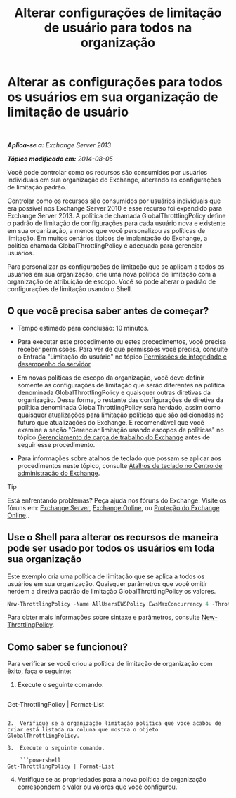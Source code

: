 ﻿---
title: 'Alterar configurações de limitação de usuário para todos na organização'
TOCTitle: Alterar as configurações para todos os usuários em sua organização de limitação de usuário
ms:assetid: c45cacfc-768d-4605-9bb0-53e30273fe4d
ms:mtpsurl: https://technet.microsoft.com/pt-br/library/JJ863578(v=EXCHG.150)
ms:contentKeyID: 50556278
ms.date: 05/22/2018
mtps_version: v=EXCHG.150
ms.translationtype: MT
---

# Alterar as configurações para todos os usuários em sua organização de limitação de usuário

 

_**Aplica-se a:** Exchange Server 2013_

_**Tópico modificado em:** 2014-08-05_

Você pode controlar como os recursos são consumidos por usuários individuais em sua organização do Exchange, alterando as configurações de limitação padrão.

Controlar como os recursos são consumidos por usuários individuais que era possível nos Exchange Server 2010 e esse recurso foi expandido para Exchange Server 2013. A política de chamada GlobalThrottlingPolicy define o padrão de limitação de configurações para cada usuário nova e existente em sua organização, a menos que você personalizou as políticas de limitação. Em muitos cenários típicos de implantação do Exchange, a política chamada GlobalThrottlingPolicy é adequada para gerenciar usuários.

Para personalizar as configurações de limitação que se aplicam a todos os usuários em sua organização, crie uma nova política de limitação com a organização de atribuição de escopo. Você só pode alterar o padrão de configurações de limitação usando o Shell.

## O que você precisa saber antes de começar?

  - Tempo estimado para conclusão: 10 minutos.

  - Para executar este procedimento ou estes procedimentos, você precisa receber permissões. Para ver de que permissões você precisa, consulte o Entrada "Limitação do usuário" no tópico [Permissões de integridade e desempenho do servidor](server-health-and-performance-permissions-exchange-2013-help.md) .

  - Em novas políticas de escopo da organização, você deve definir somente as configurações de limitação que serão diferentes na política denominada GlobalThrottlingPolicy e quaisquer outras diretivas da organização. Dessa forma, o restante das configurações de diretiva da política denominada GlobalThrottlingPolicy será herdado, assim como quaisquer atualizações para limitação políticas que são adicionadas no futuro que atualizações do Exchange. É recomendável que você examine a seção "Gerenciar limitação usando escopos de políticas" no tópico [Gerenciamento de carga de trabalho do Exchange](exchange-workload-management-exchange-2013-help.md) antes de seguir esse procedimento.

  - Para informações sobre atalhos de teclado que possam se aplicar aos procedimentos neste tópico, consulte [Atalhos de teclado no Centro de administração do Exchange](keyboard-shortcuts-in-the-exchange-admin-center-exchange-online-protection-help.md).


> [!TIP]
> Está enfrentando problemas? Peça ajuda nos fóruns do Exchange. Visite os fóruns em: <A href="https://go.microsoft.com/fwlink/p/?linkid=60612">Exchange Server</A>, <A href="https://go.microsoft.com/fwlink/p/?linkid=267542">Exchange Online</A>, ou <A href="https://go.microsoft.com/fwlink/p/?linkid=285351">Proteção do Exchange Online</A>..



## Use o Shell para alterar os recursos de maneira pode ser usado por todos os usuários em toda sua organização

Este exemplo cria uma política de limitação que se aplica a todos os usuários em sua organização. Quaisquer parâmetros que você omitir herdem a diretiva padrão de limitação GlobalThrottlingPolicy os valores.

```powershell
New-ThrottlingPolicy -Name AllUsersEWSPolicy EwsMaxConcurrency 4 -ThrottlingPolicyScope Organization
```

Para obter mais informações sobre sintaxe e parâmetros, consulte [New-ThrottlingPolicy](https://technet.microsoft.com/pt-br/library/dd351045\(v=exchg.150\)).

## Como saber se funcionou?

Para verificar se você criou a política de limitação de organização com êxito, faça o seguinte:

1.  Execute o seguinte comando.
    
    ```powershell
Get-ThrottlingPolicy | Format-List
```

2.  Verifique se a organização limitação política que você acabou de criar está listada na coluna que mostra o objeto GlobalThrottlingPolicy.

3.  Execute o seguinte comando.
    
    ```powershell
Get-ThrottlingPolicy | Format-List
```

4.  Verifique se as propriedades para a nova política de organização correspondem o valor ou valores que você configurou.

